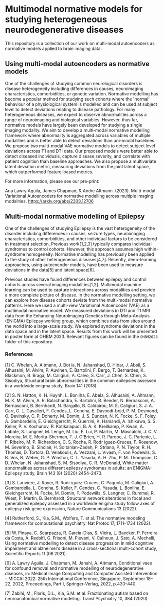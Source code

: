 # Multimodal normative models for studying heterogeneous neurodegenerative diseases

This repository is a collection  of our work on multi-modal autoencoders as normative models applied to brain imaging data.

## Using multi-modal autoencoders as normative models

One of the challenges of studying common neurological disorders is disease heterogeneity including differences in causes, neuroimaging characteristics, comorbidities, or genetic variation. Normative modelling has become a popular method for studying such cohorts where the 'normal' behaviour of a physiological system is modelled and can be used at subject level to detect deviations relating to disease pathology. For many heterogeneous diseases, we expect to observe abnormalities across a range of neuroimaging and biological variables. However, thus far, normative models have largely been developed for studying a single imaging modality. We aim to develop a multi-modal normative modelling framework where abnormality is aggregated across variables of multiple modalities and is better able to detect deviations than uni-modal baselines. We propose two multi-modal VAE normative models to detect subject level deviations across T1 and DTI data. Our proposed models were better able to detect diseased individuals, capture disease severity, and correlate with patient cognition than baseline approaches. We also propose a multivariate latent deviation metric, measuring deviations from the joint latent space, which outperformed feature-based metrics.

For more information, please see our pre-print: 

Ana Lawry Aguila, James Chapman, & Andre Altmann. (2023). Multi-modal Variational Autoencoders for normative modelling across multiple imaging modalities. https://arxiv.org/abs/2303.12706

## Multi-modal normative modelling of Epilepsy

One of the challenges of studying Epilepsy is the vast heterogeneity of the disorder including differences in causes, seizure types, neuroimaging characteristics, comorbidities, and other individual factors to be considered in treatment selection. Previous work[1,2,3] typically compares individual syndromes to control cohorts. However, this approach assumes high within-syndrome homogeneity. Normative modelling has previously been applied to the study of other heterogeneous diseases[4,7]. Recently, deep-learning approaches, using autoencoder models, have been used to measure deviations in the data[5] and latent space[6].

Previous studies have found differences between epilepsy and control cohorts across several imaging modalities[1,2]. Multimodal machine learning can be used to capture interactions across modalities and provide a more complete picture of disease. In the normative modelling setting, we can explore how disease cohorts deviate from the multi-modal normative patterns. Here we used a multi-view Variational Autoencoder (VAE) as a multimodal normative model. We measured deviations in DTI and T1 MRI data from the Enhancing NeuroImaging Genetics through Meta-Analysis (ENIGMA) Epilepsy working group, which combines data from sites around the world into a large-scale study. We explored syndrome deviations in the data space and in the latent space. Results from this work will be presented in poster form at OHBM 2023. Relevant figures can be found in the `OHBM2023` folder of this repository. 

### References 

[1] C. Whelan, A. Altmann, J. Bot ́ıa, N. Jahanshad, D. Hibar, J. Absil, S. Alhusaini, M. Alvim, P. Auvinen, E. Bartolini, F. Bergo, T. Bernardes, K. Blackmon, B. Braga, M. Caligiuri, A. Calvo, S. Carr, J. Chen, S. Chen, S. Sisodiya, Structural brain abnormalities in the common epilepsies assessed in a worldwide enigma study, Brain 141 (2018).

[2] S. N. Hatton, K. H. Huynh, L. Bonilha, E. Abela, S. Alhusaini, A. Altmann, M. K. M. Alvim, A. R. Balachandra, E. Bartolini, B. Bender, N. Bernasconi, A. Bernasconi, B. Bernhardt, N. Bargallo, B. Caldairou, M. E. Caligiuri, S. J. A. Carr, G. L. Cavalleri, F. Cendes, L. Concha, E. Davoodi-bojd, P. M. Desmond, O. Devinsky, C. P. Doherty, M. Domin, J. S. Duncan, N. K. Focke, S. F. Foley, A. Gambardella, E. Gleichgerrcht, R. Guerrini, K. Hamandi, A. Ishikawa, S. S. Keller, P. V. Kochunov, R. Kotikalapudi, B. A. K. Kreilkamp, P. Kwan, A. Labate, S. Langner, M. Lenge, M. Liu, E. Lui, P. Martin, M. Mascalchi, J. C. V. Moreira, M. E. Morita-Sherman, T. J. O’Brien, H. R. Pardoe, J. C. Pariente, L. F. Ribeiro, M. P. Richardson, C. S. Rocha, R. Rodr ́ıguez-Cruces, F. Rosenow, M. Severino, B. Sinclair, H. Soltanian-Zadeh, P. Striano, P. N. Taylor, R. H. Thomas, D. Tortora, D. Velakoulis, A. Vezzani, L. Vivash, F. von Podewils, S. B. Vos, B. Weber, G. P. Winston, C. L. Yasuda, A. H. Zhu, P. M. Thompson, C. D. Whelan, N. Jahanshad, S. M. Sisodiya, C. R. McDonald, White matter abnormalities across different epilepsy syndromes in adults: an ENIGMA-Epilepsy study, Brain 143 (8) (2020) 2454–2473.

[3] S. Lariviere, J. Royer, R. Rodr ́ıguez-Cruces, C. Paquola, M. Caligiuri, A. Gambardella, L. Concha, S. Keller, F. Cendes, C. Yasuda, L. Bonilha, E. Gleichgerrcht, N. Focke, M. Domin, F. Podewills, S. Langner, C. Rummel, R. Wiest, P. Martin, B. Bernhardt, Structural network alterations in focal and generalized epilepsy assessed in a worldwide enigma study follow axes of epilepsy risk gene expression, Nature Communications 13 (2022).

[4] Rutherford, S., Kia, S.M., Wolfers, T. et al. The normative modeling framework for computational psychiatry. Nat Protoc 17, 1711–1734 (2022).

[5] W. Pinaya, C. Scarpazza, R. Garcia-Dias, S. Vieira, L. Baecker, P. Ferreira da Costa, A. Redolfi, G. Frisoni, M. Pievani, V. Calhoun, J. Sato, A. Mechelli, Using normative modelling to detect disease progression in mild cognitive impairment and alzheimer’s disease in a cross-sectional multi-cohort study, Scientific Reports 11 (08 2021).

[6] A. Lawry Aguila, J. Chapman, M. Janahi, A. Altmann, Conditional vaes for confound removal and normative modelling of neurodegenerative diseases, in: Medical Image Computing and Computer Assisted Intervention – MICCAI 2022: 25th International Conference, Singapore, September 18–22, 2022, Proceedings, Part I, Springer-Verlag, 2022, p.430–440.

[7] Zabihi, M., Floris, D.L., Kia, S.M. et al. Fractionating autism based on neuroanatomical normative modeling. Transl Psychiatry 10, 384 (2020). 

